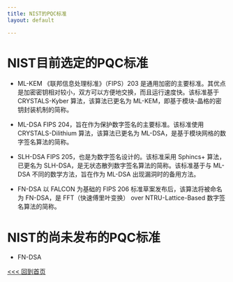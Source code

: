 ```yaml
---
title: NIST的PQC标准
layout: default

---
```

# NIST目前选定的PQC标准
- ML-KEM
《联邦信息处理标准》（FIPS）203 是通用加密的主要标准。其优点是加密密钥相对较小，双方可以方便地交换，而且运行速度快。该标准基于 CRYSTALS-Kyber 算法，该算法已更名为 ML-KEM，即基于模块-晶格的密钥封装机制的简称。

- ML-DSA
FIPS 204，旨在作为保护数字签名的主要标准。该标准使用 CRYSTALS-Dilithium 算法，该算法已更名为 ML-DSA，是基于模块网格的数字签名算法的简称。

- SLH-DSA
FIPS 205，也是为数字签名设计的。该标准采用 Sphincs+ 算法，已更名为 SLH-DSA，是无状态散列数字签名算法的简称。该标准基于与 ML-DSA 不同的数学方法，旨在作为 ML-DSA 出现漏洞时的备用方法。

- FN-DSA
以 FALCON 为基础的 FIPS 206 标准草案发布后，该算法将被命名为 FN-DSA，是 FFT（快速傅里叶变换） over NTRU-Lattice-Based 数字签名算法的简称。

# NIST的尚未发布的PQC标准
- FN-DSA

[<<< 回到首页](./index)